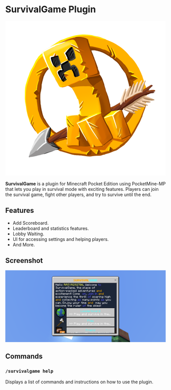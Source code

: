 # SurvivalGame Plugin
![Icon](images/icon.png)

**SurvivalGame** is a plugin for Minecraft Pocket Edition using PocketMine-MP that lets you play in survival mode with exciting features. Players can join the survival game, fight other players, and try to survive until the end.

## Features
- Add Scoreboard.
- Leaderboard and statistics features.
- Lobby Waiting.
- UI for accessing settings and helping players.
- And More.

## Screenshot

![SurvivalGame Screenshot](images/result.png)

## Commands

### `/survivalgame help`
Displays a list of commands and instructions on how to use the plugin.
